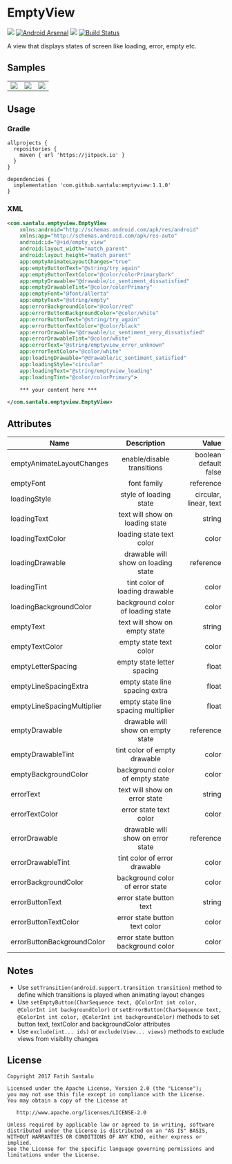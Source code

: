 # EmptyView

[![](https://jitpack.io/v/santalu/emptyview.svg)](https://jitpack.io/#santalu/emptyview) [![Android Arsenal](https://img.shields.io/badge/Android%20Arsenal-EmptyView-brightgreen.svg?style=flat)](https://android-arsenal.com/details/1/6039) [![](https://img.shields.io/badge/AndroidWeekly-%23270-blue.svg)](http://androidweekly.net/issues/issue-270) [![Build Status](https://travis-ci.org/santalu/emptyview.svg?branch=master)](https://travis-ci.org/santalu/emptyview)

A view that displays states of screen like loading, error, empty etc.

## Samples

<table >
  <tr>
    <td align="left"><img src="https://github.com/santalu/emptyview/blob/master/screens/loading.png"/></td>
    <td align="right"><img src="https://github.com/santalu/emptyview/blob/master/screens/error.png"/></td>
     <td align="left"><img src="https://github.com/santalu/emptyview/blob/master/screens/empty.png"/></td>
  </tr>
</table>

## Usage

### Gradle
```
allprojects {
  repositories {
    maven { url 'https://jitpack.io' }
  }
}
```
```
dependencies {
  implementation 'com.github.santalu:emptyview:1.1.0'
}
```

### XML
```xml
<com.santalu.emptyview.EmptyView
    xmlns:android="http://schemas.android.com/apk/res/android"
    xmlns:app="http://schemas.android.com/apk/res-auto"
    android:id="@+id/empty_view"
    android:layout_width="match_parent"
    android:layout_height="match_parent"
    app:emptyAnimateLayoutChanges="true"
    app:emptyButtonText="@string/try_again"
    app:emptyButtonTextColor="@color/colorPrimaryDark"
    app:emptyDrawable="@drawable/ic_sentiment_dissatisfied"
    app:emptyDrawableTint="@color/colorPrimary"
    app:emptyFont="@font/allerta"
    app:emptyText="@string/empty"
    app:errorBackgroundColor="@color/red"
    app:errorButtonBackgroundColor="@color/white"
    app:errorButtonText="@string/try_again"
    app:errorButtonTextColor="@color/black"
    app:errorDrawable="@drawable/ic_sentiment_very_dissatisfied"
    app:errorDrawableTint="@color/white"
    app:errorText="@string/emptyview_error_unknown"
    app:errorTextColor="@color/white"
    app:loadingDrawable="@drawable/ic_sentiment_satisfied"
    app:loadingStyle="circular"
    app:loadingText="@string/emptyview_loading"
    app:loadingTint="@color/colorPrimary">

    *** your content here ***

</com.santalu.emptyview.EmptyView>
```

## Attributes

| Name        | Description           | Value  |
| ------------- |:-------------:| -----:|
| emptyAnimateLayoutChanges      | enable/disable transitions | boolean default false |
| emptyFont      | font family | reference |
| loadingStyle     | style of loading state      | circular, linear, text |
| loadingText | text will show on loading state      |   string |
| loadingTextColor | loading state text color      |   color |
| loadingDrawable | drawable will show on loading state      |   reference |
| loadingTint | tint color of loading drawable     |   color |
| loadingBackgroundColor | background color of loading state     |   color |
| emptyText | text will show on empty state      |   string |
| emptyTextColor | empty state text color     |   color |
| emptyLetterSpacing | empty state letter spacing    |   float |
| emptyLineSpacingExtra | empty state line spacing extra    |   float |
| emptyLineSpacingMultiplier | empty state line spacing multiplier    |   float |
| emptyDrawable | drawable will show on empty state     |   reference |
| emptyDrawableTint | tint color of empty drawable      |   color |
| emptyBackgroundColor | background color of empty state     |   color |
| errorText | text will show on error state     |   string |
| errorTextColor | error state text color    |   color |
| errorDrawable | drawable will show on error state     |   reference |
| errorDrawableTint | tint color of error drawable     |   color |
| errorBackgroundColor | background color of error state     |   color |
| errorButtonText | error state button text     |   string |
| errorButtonTextColor | error state button text color    |   color |
| errorButtonBackgroundColor | error state button background color       |   color |

## Notes

* Use `setTransition(android.support.transition transition)` method to define which transitions is played when animating layout changes
* Use `setEmptyButton(CharSequence text, @ColorInt int color, @ColorInt int backgroundColor)` or `setErrorButton(CharSequence text, @ColorInt int color, @ColorInt int backgroundColor)` methods to set button text, textColor and backgroundColor attributes
* Use `exclude(int... ids)` or `exclude(View... views)` methods to exclude views from visiblity changes

## License
```
Copyright 2017 Fatih Santalu

Licensed under the Apache License, Version 2.0 (the "License");
you may not use this file except in compliance with the License.
You may obtain a copy of the License at

   http://www.apache.org/licenses/LICENSE-2.0

Unless required by applicable law or agreed to in writing, software
distributed under the License is distributed on an "AS IS" BASIS,
WITHOUT WARRANTIES OR CONDITIONS OF ANY KIND, either express or implied.
See the License for the specific language governing permissions and
limitations under the License.
```




